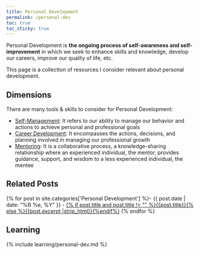 ```yaml
---
title: Personal Development
permalink: /personal-dev
toc: true
toc_sticky: true
---
```


Personal Development is **the ongoing process of self-awareness and self-improvement** in which we seek to enhance skills and knowledge, develop our careers, improve our quality of life, etc.

This page is a collection of resources I consider relevant about personal development.

## Dimensions

There are many tools & skills to consider for Personal Development:

- [Self-Management](/mgmt/self): It refers to our ability to manage our behavior and actions to achieve personal and professional goals
- [Career Development](/personal-dev/career-dev): It encompasses the actions, decisions, and planning involved in managing our professional growth
- [Mentoring](/personal-dev/mentoring): It is a collaborative process, a knowledge-sharing relationship where an experienced individual, the mentor, provides guidance, support, and wisdom to a less experienced individual, the mentee

## Related Posts

{% for post in site.categories['Personal Development'] %}- {{ post.date | date: "%B %e, %Y" }} - <a href="{{ site.baseurl }}{{ post.url }}">{% if post.title and post.title != "" %}{{post.title}}{% else %}{{post.excerpt |strip_html}}{%endif%}</a>
{% endfor %}

## Learning

{% include learning/personal-dev.md %}